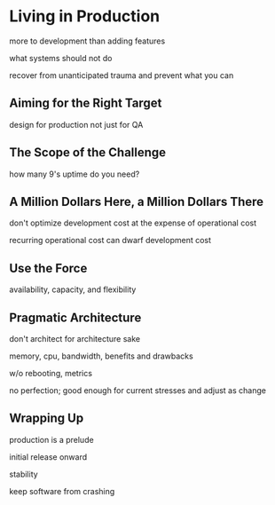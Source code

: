 # Living in Production

more to development than adding features

what systems should not do

recover from unanticipated trauma and prevent what you can

## Aiming for the Right Target

design for production not just for QA

## The Scope of the Challenge

how many 9's uptime do you need?

## A Million Dollars Here, a Million Dollars There

don't optimize development cost at the expense of operational cost

recurring operational cost can dwarf development cost

## Use the Force

availability, capacity, and flexibility

## Pragmatic Architecture

don't architect for architecture sake

memory, cpu, bandwidth, benefits and drawbacks

w/o rebooting, metrics

no perfection; good enough for current stresses and adjust as change
 
## Wrapping Up

production is a prelude

initial release onward

stability

keep software from crashing

 
 